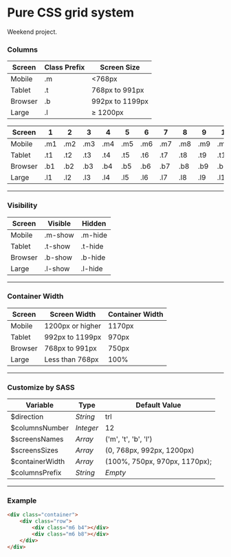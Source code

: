 # Pure CSS grid system
Weekend project.

### Columns
Screen  | Class Prefix | Screen Size
--------|--------------|------------
Mobile  | .m           | <768px
Tablet  | .t           | 768px to 991px
Browser | .b           | 992px to 1199px
Large   | .l           | ≥ 1200px

Screen  | 1   | 2   | 3   | 4   | 5   | 6   | 7   | 8   | 9   | 10   | 11   | 12
--------|-----|-----|-----|-----|-----|-----|-----|-----|-----|------|------|-----
Mobile  | .m1 | .m2 | .m3 | .m4 | .m5 | .m6 | .m7 | .m8 | .m9 | .m10 | .m11 | .m12
Tablet  | .t1 | .t2 | .t3 | .t4 | .t5 | .t6 | .t7 | .t8 | .t9 | .t10 | .t11 | .t12
Browser | .b1 | .b2 | .b3 | .b4 | .b5 | .b6 | .b7 | .b8 | .b9 | .b10 | .b11 | .b12
Large   | .l1 | .l2 | .l3 | .l4 | .l5 | .l6 | .l7 | .l8 | .l9 | .l10 | .l11 | .l12

-----------

### Visibility
Screen  | Visible | Hidden
--------|---------|--------
Mobile  | .m-show | .m-hide
Tablet  | .t-show | .t-hide
Browser | .b-show | .b-hide
Large   | .l-show | .l-hide

-----------

### Container Width
Screen  | Screen Width     | Container Width
--------|------------------|----------------
Mobile  | 1200px or higher |	1170px
Tablet  | 992px to 1199px  |	970px
Browser | 768px to 991px   |	750px
Large   | Less than 768px  |	100%

-----------

### Customize by SASS
Variable          | Type      | Default Value
------------------|-----------|------------------------------
$direction        | *String*  | trl
$columnsNumber    | *Integer* | 12
$screensNames     | *Array*   | ('m', 't', 'b', 'l')
$screensSizes     | *Array*   | (0, 768px, 992px, 1200px)
$containerWidth   | *Array*   | (100%, 750px, 970px, 1170px);
$columnsPrefix    | *String*  | *Empty*


-----------

### Example
```html
<div class="container">
    <div class="row">
        <div class="m6 b4"></div>
        <div class="m6 b8"></div>
    </div>
</div>
```
